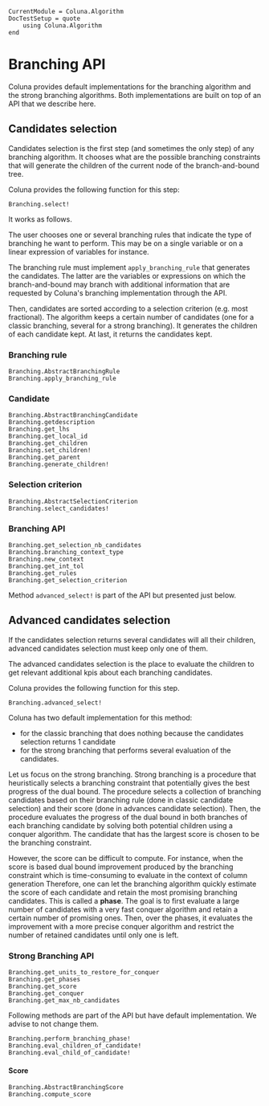 ```@meta
CurrentModule = Coluna.Algorithm
DocTestSetup = quote
    using Coluna.Algorithm
end
```

# Branching API

Coluna provides default implementations for the branching algorithm and the strong branching algorithms.
Both implementations are built on top of an API that we describe here.

## Candidates selection

Candidates selection is the first step (and sometimes the only step) of any branching algorithm.
It chooses what are the possible branching constraints that will generate
the children of the current node of the branch-and-bound tree.

Coluna provides the following function for this step:

```@docs
Branching.select!
```

It works as follows.

The user chooses one or several branching rules that indicate the type of branching he want
to perform.
This may be on a single variable or on a linear expression of variables for instance. 

The branching rule must implement `apply_branching_rule` that generates the candidates. 
The latter are the variables or expressions on which the branch-and-bound may branch with
additional information that are requested by Coluna's branching implementation through the
API.

Then, candidates are sorted according to a selection criterion (e.g. most fractional).
The algorithm keeps a certain number of candidates (one for a classic branching, several for a strong branching).
It generates the children of each candidate kept.
At last, it returns the candidates kept.

### Branching rule

```@docs
Branching.AbstractBranchingRule
Branching.apply_branching_rule
```

### Candidate

```@docs
Branching.AbstractBranchingCandidate
Branching.getdescription
Branching.get_lhs
Branching.get_local_id
Branching.get_children
Branching.set_children!
Branching.get_parent
Branching.generate_children!
```

### Selection criterion

```@docs
Branching.AbstractSelectionCriterion
Branching.select_candidates!
```

### Branching API

```@docs
Branching.get_selection_nb_candidates
Branching.branching_context_type
Branching.new_context
Branching.get_int_tol
Branching.get_rules
Branching.get_selection_criterion
```

Method `advanced_select!` is part of the API but presented just below.

## Advanced candidates selection

If the candidates selection returns several candidates will all their children, advanced candidates selection must keep only one of them.

The advanced candidates selection is the place to evaluate the children to get relevant
additional kpis about each branching candidates.

Coluna provides the following function for this step.

```@docs
Branching.advanced_select!
```

Coluna has two default implementation for this method:
- for the classic branching that does nothing because the candidates selection returns 1 candidate
- for the strong branching that performs several evaluation of the candidates.

Let us focus on the strong branching. 
Strong branching is a procedure that heuristically selects a branching constraint that
potentially gives the best progress of the dual bound.
The procedure selects a collection of branching candidates based on their branching rule
(done in classic candidate selection) 
and their score (done in advances candidate selection).
Then, the procedure evaluates the progress of the dual bound in both branches of each branching
candidate by solving both potential children using a conquer algorithm.
The candidate that has the largest score is chosen to be the branching constraint.

However, the score can be difficult to compute. For instance, when the score is based
dual bound improvement produced by the branching constraint which is time-consuming to
evaluate in the context of column generation
Therefore, one can let the branching algorithm quickly estimate the score of each candidate 
and retain the most promising branching candidates. 
This is called a **phase**. The goal is to first evaluate a large number
of candidates with a very fast conquer algorithm and retain a certain number of promising ones. 
Then, over the phases, it evaluates the improvement with a more precise conquer algorithm and
restrict the number of retained candidates until only one is left.

### Strong Branching API

```@docs
Branching.get_units_to_restore_for_conquer
Branching.get_phases
Branching.get_score
Branching.get_conquer
Branching.get_max_nb_candidates
```

Following methods are part of the API but have default implementation.
We advise to not change them.

```@docs
Branching.perform_branching_phase!
Branching.eval_children_of_candidate!
Branching.eval_child_of_candidate!
```

#### Score

```@docs
Branching.AbstractBranchingScore
Branching.compute_score
```